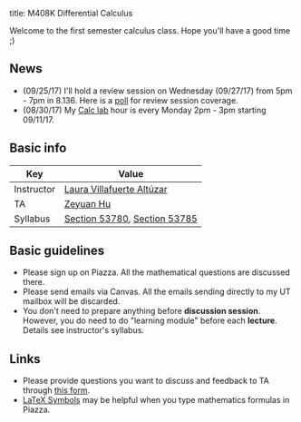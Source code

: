 title: M408K Differential Calculus

Welcome to the first semester calculus class. Hope you'll have a good time ;)

## News

- (09/25/17) I'll hold a review session on Wednesday (09/27/17) from 5pm - 7pm in 8.136. Here is a [poll](https://docs.google.com/forms/d/e/1FAIpQLScqNDFMoCE9NQdEb5knyWA_5m0mGJG7xMiA4oFfPAtY1UKRUg/viewform?usp=sf_link) for review session coverage.
- (08/30/17) My [Calc lab](https://www.ma.utexas.edu/academics/undergraduate/calculus-lab/) hour is every Monday 2pm - 3pm starting 09/11/17.

## Basic info

|  Key  | Value                                                                                      |
|------------|-------------------------------------------------------------------------------------------|
| Instructor | [Laura Villafuerte Altúzar](https://sites.google.com/site/lauravillafuertealtuzar030680/) |
| TA         | [Zeyuan Hu](http://zhu45.org)                                                     |
| Syllabus   | [Section 53780](https://www.ma.utexas.edu/users/pmorales/syllabus/syllabus.php?unique=53780), [Section 53785](https://www.ma.utexas.edu/users/pmorales/syllabus/syllabus.php?unique=53785)|

## Basic guidelines

- Please sign up on Piazza. All the mathematical questions are discussed there.
- Please send emails via Canvas. All the emails sending directly to my UT mailbox will be discarded. 
- You don't need to prepare anything before **discussion session**. However, you do need to do "learning module" before each **lecture**. Details see instructor's syllabus.

## Links

- Please provide questions you want to discuss and feedback to TA through [this form](https://goo.gl/forms/i5HtFwrY1V9gRydH2).
- [LaTeX Symbols](https://artofproblemsolving.com/wiki/index.php/LaTeX:Symbols) may be helpful when you type mathematics formulas in Piazza.